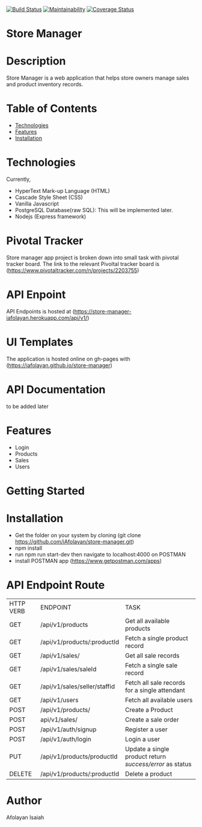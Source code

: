 [![Build Status](https://travis-ci.org/iAfolayan/store-manager.svg?branch=develop)](https://travis-ci.org/iAfolayan/store-manager)
[![Maintainability](https://api.codeclimate.com/v1/badges/142b219a88134673ca9e/maintainability)](https://codeclimate.com/github/iAfolayan/store-manager/maintainability)
[![Coverage Status](https://coveralls.io/repos/github/iAfolayan/store-manager/badge.svg?branch=develop)](https://coveralls.io/github/iAfolayan/store-manager?branch=develop)

# Store Manager

# Description
Store Manager is a web application that helps store owners manage sales and product inventory records.

# Table of Contents
* <a href="#Technologies">Technologies</a>
* <a href="#Features">Features</a>
* <a href="#Installations">Installation</a>
        
# Technologies
Currently,
  - HyperText Mark-up Language (HTML) 
  - Cascade Style Sheet (CSS)
  - Vanilla Javascript
  - PostgreSQL Database(raw SQL): This will be implemented later.
  - Nodejs (Express framework)
  
# Pivotal Tracker
Store manager app project is broken down into small task with pivotal tracker board. The link to the relevant Pivoltal tracker board is (https://www.pivotaltracker.com/n/projects/2203755)

# API Enpoint
API Endpoints is hosted at (https://store-manager-iafolayan.herokuapp.com/api/v1/)

# UI Templates
The application is hosted online on gh-pages with (https://iafolayan.github.io/store-manager)

# API Documentation
to be added later

# Features
<ul>
<li>Login</li>
<li>Products</li>
<li>Sales</li>
<li>Users</li>
</ul>

# Getting Started
# Installation
- Get the folder on your system by cloning (git clone https://github.com/iAfolayan/store-manager.git)
- npm install
- run npm run start-dev then navigate to localhost:4000 on POSTMAN
- install POSTMAN app (https://www.getpostman.com/apps)
# API Endpoint Route
<table>
  <tr>
    <td>HTTP VERB</td>
    <td>ENDPOINT</td>
    <td>TASK</td>
  </tr>
  <tr>
    <td>GET</td>
    <td>/api/v1/products</td>
    <td>Get all available products</td>
  </tr>
  <tr>
    <td>GET</td>
    <td>/api/v1/products/:productId</td>
    <td>Fetch a single product record</td>
  </tr>
  <tr>
    <td>GET</td>
    <td>/api/v1/sales/</td>
    <td>Get all sale records</td>
  </tr>
  <tr>
    <td>GET</td>
    <td>/api/v1/sales/saleId</td>
    <td>Fetch a single sale record</td>
  </tr>
   <tr>
    <td>GET</td>
    <td>/api/v1/sales/seller/staffid</td>
    <td>Fetch all sale records for a single attendant</td>
  </tr>
   <tr>
    <td>GET</td>
    <td>/api/v1/users</td>
    <td>Fetch all available users</td>
  </tr>
    <tr>
    <td>POST</td>
    <td>/api/v1/products/</td>
    <td>Create a Product</td>
  </tr>
  <tr>
    <td>POST</td>
    <td>api/v1/sales/</td>
    <td>Create a sale order</td>
  </tr>
    <tr>
    <td>POST</td>
    <td>/api/v1/auth/signup</td>
    <td>Register a user</td>
  </tr>
   <tr>
    <td>POST</td>
    <td>/api/v1/auth/login</td>
    <td>Login a user</td>
  </tr>
   <tr>
    <td>PUT</td>
    <td>/api/v1/products/productId</td>
    <td>Update a single product return <em>success/error</em> as status</td>
  </tr>
  <tr>
    <td>DELETE</td>
    <td>/api/v1/products/:productId</td>
    <td>Delete a product</td>
  </tr>
  </table>
  
# Author
Afolayan Isaiah
